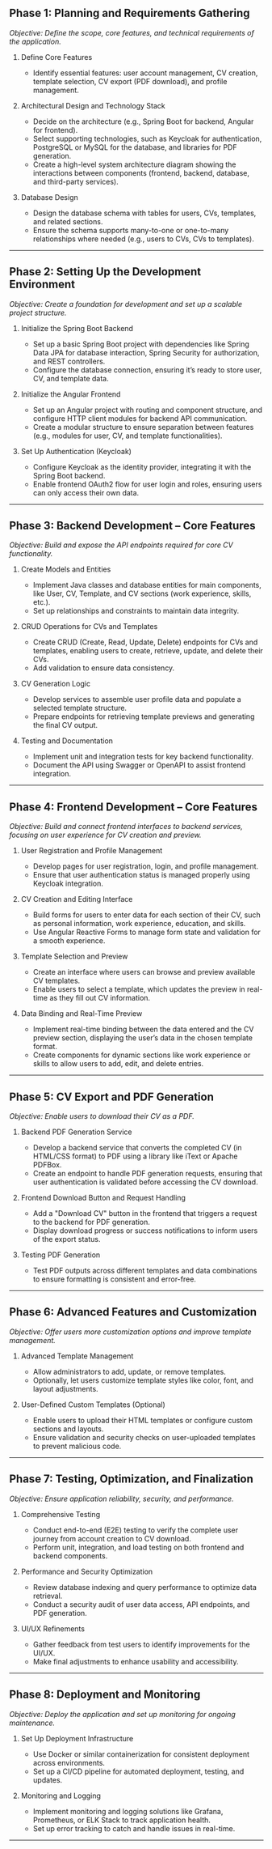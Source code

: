 

## Phase 1: Planning and Requirements Gathering

*Objective: Define the scope, core features, and technical requirements of the application.*

   1. Define Core Features
      - Identify essential features: user account management, CV creation, template selection, CV export (PDF download), and profile management.

   2. Architectural Design and Technology Stack
      - Decide on the architecture (e.g., Spring Boot for backend, Angular for frontend).
      - Select supporting technologies, such as Keycloak for authentication, PostgreSQL or MySQL for the database, and libraries for PDF generation.
      - Create a high-level system architecture diagram showing the interactions between components (frontend, backend, database, and third-party services).

   3. Database Design
      - Design the database schema with tables for users, CVs, templates, and related sections.
      - Ensure the schema supports many-to-one or one-to-many relationships where needed (e.g., users to CVs, CVs to templates).

---

## Phase 2: Setting Up the Development Environment

*Objective: Create a foundation for development and set up a scalable project structure.*

   1. Initialize the Spring Boot Backend
      - Set up a basic Spring Boot project with dependencies like Spring Data JPA for database interaction, Spring Security for authorization, and REST controllers.
      - Configure the database connection, ensuring it’s ready to store user, CV, and template data.

   2. Initialize the Angular Frontend
      - Set up an Angular project with routing and component structure, and configure HTTP client modules for backend API communication.
      - Create a modular structure to ensure separation between features (e.g., modules for user, CV, and template functionalities).

   3. Set Up Authentication (Keycloak)
      - Configure Keycloak as the identity provider, integrating it with the Spring Boot backend.
      - Enable frontend OAuth2 flow for user login and roles, ensuring users can only access their own data.

---

## Phase 3: Backend Development – Core Features

*Objective: Build and expose the API endpoints required for core CV functionality.*

   1. Create Models and Entities
      - Implement Java classes and database entities for main components, like User, CV, Template, and CV sections (work experience, skills, etc.).
      - Set up relationships and constraints to maintain data integrity.

   2. CRUD Operations for CVs and Templates
      - Create CRUD (Create, Read, Update, Delete) endpoints for CVs and templates, enabling users to create, retrieve, update, and delete their CVs.
      - Add validation to ensure data consistency.

   3. CV Generation Logic
      - Develop services to assemble user profile data and populate a selected template structure.
      - Prepare endpoints for retrieving template previews and generating the final CV output.

   4. Testing and Documentation
      - Implement unit and integration tests for key backend functionality.
      - Document the API using Swagger or OpenAPI to assist frontend integration.

---

## Phase 4: Frontend Development – Core Features

*Objective: Build and connect frontend interfaces to backend services, focusing on user experience for CV creation and preview.*

   1. User Registration and Profile Management
      - Develop pages for user registration, login, and profile management.
      - Ensure that user authentication status is managed properly using Keycloak integration.

   2. CV Creation and Editing Interface
      - Build forms for users to enter data for each section of their CV, such as personal information, work experience, education, and skills.
      - Use Angular Reactive Forms to manage form state and validation for a smooth experience.

   3. Template Selection and Preview
      - Create an interface where users can browse and preview available CV templates.
      - Enable users to select a template, which updates the preview in real-time as they fill out CV information.

   4. Data Binding and Real-Time Preview
      - Implement real-time binding between the data entered and the CV preview section, displaying the user’s data in the chosen template format.
      - Create components for dynamic sections like work experience or skills to allow users to add, edit, and delete entries.

---

## Phase 5: CV Export and PDF Generation

*Objective: Enable users to download their CV as a PDF.*

   1. Backend PDF Generation Service
      - Develop a backend service that converts the completed CV (in HTML/CSS format) to PDF using a library like iText or Apache PDFBox.
      - Create an endpoint to handle PDF generation requests, ensuring that user authentication is validated before accessing the CV download.

   2. Frontend Download Button and Request Handling
      - Add a "Download CV" button in the frontend that triggers a request to the backend for PDF generation.
      - Display download progress or success notifications to inform users of the export status.

   3. Testing PDF Generation
      - Test PDF outputs across different templates and data combinations to ensure formatting is consistent and error-free.

---

## Phase 6: Advanced Features and Customization

*Objective: Offer users more customization options and improve template management.*

   1. Advanced Template Management
      - Allow administrators to add, update, or remove templates.
      - Optionally, let users customize template styles like color, font, and layout adjustments.

   2. User-Defined Custom Templates (Optional)
      - Enable users to upload their HTML templates or configure custom sections and layouts.
      - Ensure validation and security checks on user-uploaded templates to prevent malicious code.

---

## Phase 7: Testing, Optimization, and Finalization

*Objective: Ensure application reliability, security, and performance.*

   1. Comprehensive Testing
      - Conduct end-to-end (E2E) testing to verify the complete user journey from account creation to CV download.
      - Perform unit, integration, and load testing on both frontend and backend components.

   2. Performance and Security Optimization
      - Review database indexing and query performance to optimize data retrieval.
      - Conduct a security audit of user data access, API endpoints, and PDF generation.

   3. UI/UX Refinements
      - Gather feedback from test users to identify improvements for the UI/UX.
      - Make final adjustments to enhance usability and accessibility.

---

## Phase 8: Deployment and Monitoring

*Objective: Deploy the application and set up monitoring for ongoing maintenance.*

   1. Set Up Deployment Infrastructure
      - Use Docker or similar containerization for consistent deployment across environments.
      - Set up a CI/CD pipeline for automated deployment, testing, and updates.

   2. Monitoring and Logging
      - Implement monitoring and logging solutions like Grafana, Prometheus, or ELK Stack to track application health.
      - Set up error tracking to catch and handle issues in real-time.

---